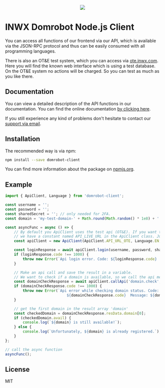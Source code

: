 <p align="center">
  <a href="https://www.inwx.com/en/" target="_blank">
    <img src="https://images.inwx.com/logos/inwx.png">
  </a>
</p>

INWX Domrobot Node.js Client
=========
You can access all functions of our frontend via our API, which is available via the JSON-RPC protocol and thus can be easily consumed with all programming languages.

There is also an OT&E test system, which you can access via [ote.inwx.com](https://ote.inwx.com/en/). Here you will find the known web interface which is using a test database. On the OT&E system no actions will be charged. So you can test as much as you like there.

Documentation
------
You can view a detailed description of the API functions in our documentation. You can find the online documentation [by clicking here](https://www.inwx.de/en/help/apidoc).

If you still experience any kind of problems don't hesitate to contact our [support via email](mailto:support@inwx.de).

Installation
-------

The recommended way is via npm:

```bash
npm install --save domrobot-client
```

You can find more information about the package on [npmjs.org](https://www.npmjs.com/package/domrobot-client).

Example
-------

```typescript
import { ApiClient, Language } from 'domrobot-client';

const username = '';
const password = '';
const sharedSecret = ''; // only needed for 2FA.
const domain = 'my-test-domain-' + Math.round(Math.random() * 1e8) + '.com'; // the domain which will be checked.

const asyncFunc = async () => {
    // By default you ApiClient uses the test api (OT&E). If you want to use the production/live api
    // we have a constant named API_LIVE_URL in the ApiClient class. Just set api_url=ApiClient.API_URL_LIVE and you're good.
    const apiClient = new ApiClient(ApiClient.API_URL_OTE, Language.EN, true);

    const loginResponse = await apiClient.login(username, password, sharedSecret);
    if (loginResponse.code !== 1000) {
        throw new Error(`Api login error. Code: ${loginResponse.code}  Message: ${loginResponse.msg}`);
    }

    // Make an api call and save the result in a variable.
    // We want to check if a domain is available, so we call the api method 'domain.check'.
    const domainCheckResponse = await apiClient.callApi('domain.check', { domain });
    if (domainCheckResponse.code !== 1000) {
        throw new Error(`Api error while checking domain status. Code: 
                            ${domainCheckResponse.code}  Message: ${domainCheckResponse.msg}`);
    }

    // get the first domain in the result array 'domain'
    const checkedDomain = domainCheckResponse.resData.domain[0];
    if (checkedDomain.avail) {
        console.log(`${domain} is still available!`);
    } else {
        console.log(`Unfortunately, ${domain} is already registered.`);
    }
};

// call the async function
asyncFunc();
```

License
----

MIT
